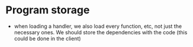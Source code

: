 # Program storage

* when loading a handler, we also load every function, etc, not just the necessary ones. We should store the dependencies with the code \(this could be done in the client\)

